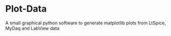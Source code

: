 # Plot-Data
A small graphical python software to generate matplotlib plots from LtSpice, MyDaq and LabView data
